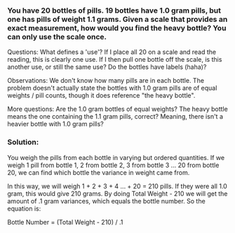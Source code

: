 ### You have 20 bottles of pills. 19 bottles have 1.0 gram pills, but one has pills of weight 1.1 grams. Given a scale that provides an exact measurement, how would you find the heavy bottle? You can only use the scale once. 

Questions: What defines a 'use'? If I place all 20 on a scale and read the reading, this is clearly one use. If I then pull one bottle off the scale, is this another use, or still the same use? Do the bottles have labels (haha)?

Observations: We don't know how many pills are in each bottle. The problem doesn't actually state the bottles with 1.0 gram pills are of equal weights / pill counts, though it does reference "the heavy bottle". 

More questions: Are the 1.0 gram bottles of equal weights? The heavy bottle means the one containing the 1.1 gram pills, correct? Meaning, there isn't a heavier bottle with 1.0 gram pills?

### Solution: 

You weigh the pills from each bottle in varying but ordered quantities. If we weigh 1 pill from bottle 1, 2 from bottle 2, 3 from bottle 3 ... 20 from bottle 20, we can find which bottle the variance in weight came from. 

In this way, we will weigh 1 + 2 + 3 + 4 ... + 20 = 210 pills. If they were all 1.0 gram, this would give 210 grams. By doing Total Weight - 210 we will get the amount of .1 gram variances, which equals the bottle number. So the equation is: 

Bottle Number = (Total Weight - 210) / .1